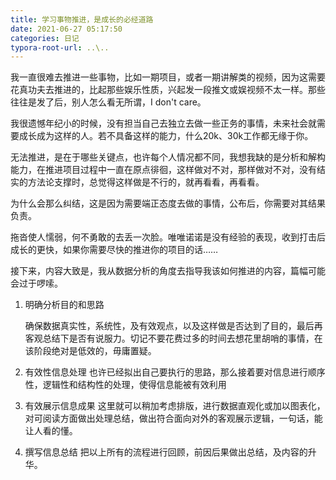 ```yaml
---
title: 学习事物推进，是成长的必经道路
date: 2021-06-27 05:17:50
categories: 日记
typora-root-url: ..\..
---
```


我一直很难去推进一些事物，比如一期项目，或者一期讲解类的视频，因为这需要花真功夫去推进的，比起那些娱乐性质，兴起发一段推文或娱视频不太一样。那些往往是发了后，别人怎么看无所谓，I don't care。

我很遗憾年纪小的时候，没有担当自己去独立去做一些正务的事情，未来社会就需要成长成为这样的人。若不具备这样的能力，什么20k、30k工作都无缘于你。

无法推进，是在于哪些关键点，也许每个人情况都不同，我想我缺的是分析和解构能力，在推进项目过程中一直在原点徘徊，这样做对不对，那样做对不对，没有结实的方法论支撑时，总觉得这样做是不行的，就再看看，再看看。

为什么会那么纠结，这是因为需要端正态度去做的事情，公布后，你需要对其结果负责。

拖沓使人懦弱，何不勇敢的去丢一次脸。唯唯诺诺是没有经验的表现，收到打击后成长的更快，如果你需要尽快的推进你的项目的话……

接下来，内容大致是，我从数据分析的角度去指导我该如何推进的内容，篇幅可能会过于啰嗦。

1. 明确分析目的和思路
   
   确保数据真实性，系统性，及有效观点，以及这样做是否达到了目的，最后再客观总结下是否有说服力。切记不要花费过多的时间去想花里胡哨的事情，在该阶段绝对是低效的，毋庸置疑。
   
2. 有效性信息处理
   也许已经拟出自己要执行的思路，那么接着要对信息进行顺序性，逻辑性和结构性的处理，使得信息能被有效利用
   
3. 有效展示信息成果
   这里就可以稍加考虑排版，进行数据直观化或加以图表化，对可阅读方面做出处理总结，做出符合面向对外的客观展示逻辑，一句话，能让人看的懂。

4. 撰写信息总结
   把以上所有的流程进行回顾，前因后果做出总结，及内容的升华。

